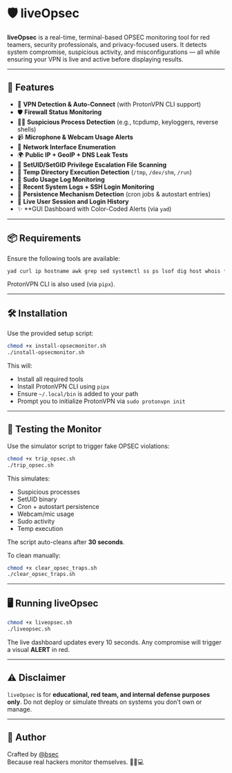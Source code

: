 # 🛡️ liveOpsec

**liveOpsec** is a real-time, terminal-based OPSEC monitoring tool for red teamers, security professionals, and privacy-focused users. It detects system compromise, suspicious activity, and misconfigurations — all while ensuring your VPN is live and active before displaying results.

---

## 🚀 Features

- 🔐 **VPN Detection & Auto-Connect** (with ProtonVPN CLI support)
- 🛡️ **Firewall Status Monitoring**
- 🕵️‍♂️ **Suspicious Process Detection** (e.g., tcpdump, keyloggers, reverse shells)
- 📹 **Microphone & Webcam Usage Alerts**
- 📡 **Network Interface Enumeration**
- 🌍 **Public IP + GeoIP + DNS Leak Tests**
- 📛 **SetUID/SetGID Privilege Escalation File Scanning**
- 🧟 **Temp Directory Execution Detection** (`/tmp`, `/dev/shm`, `/run`)
- 🧾 **Sudo Usage Log Monitoring**
- 📜 **Recent System Logs + SSH Login Monitoring**
- 🚀 **Persistence Mechanism Detection** (cron jobs & autostart entries)
- 👥 **Live User Session and Login History**
- ✨ **GUI Dashboard with Color-Coded Alerts (via `yad`)

---

## 📦 Requirements

Ensure the following tools are available:

```bash
yad curl ip hostname awk grep sed systemctl ss ps lsof dig host whois find pipx
```

ProtonVPN CLI is also used (via `pipx`).

---

## 🛠️ Installation

Use the provided setup script:

```bash
chmod +x install-opsecmonitor.sh
./install-opsecmonitor.sh
```

This will:
- Install all required tools
- Install ProtonVPN CLI using `pipx`
- Ensure `~/.local/bin` is added to your path
- Prompt you to initialize ProtonVPN via `sudo protonvpn init`

---

## 🧪 Testing the Monitor

Use the simulator script to trigger fake OPSEC violations:

```bash
chmod +x trip_opsec.sh
./trip_opsec.sh
```

This simulates:
- Suspicious processes
- SetUID binary
- Cron + autostart persistence
- Webcam/mic usage
- Sudo activity
- Temp execution

The script auto-cleans after **30 seconds**.

To clean manually:

```bash
chmod +x clear_opsec_traps.sh
./clear_opsec_traps.sh
```

---

## 🖥️ Running liveOpsec

```bash
chmod +x liveopsec.sh
./liveopsec.sh
```

The live dashboard updates every 10 seconds. Any compromise will trigger a visual **ALERT** in red.

---

## ⚠️ Disclaimer

`liveOpsec` is for **educational, red team, and internal defense purposes only**. Do not deploy or simulate threats on systems you don’t own or manage.

---

## 👤 Author

Crafted by [@bsec](https://github.com/bs3c)  
Because real hackers monitor themselves. 🕵️‍♂️💻
